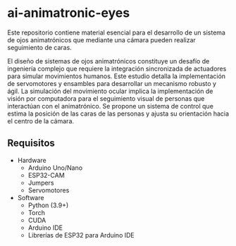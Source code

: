 # ai-animatronic-eyes
Este repositorio contiene material esencial para el desarrollo de un sistema de ojos animatrónicos que mediante una cámara pueden realizar seguimiento de caras.

El diseño de sistemas de ojos animatrónicos constituye un desafío de ingeniería complejo que requiere la integración sincronizada de actuadores para simular movimientos humanos. Este estudio detalla la implementación de servomotores y ensambles para desarrollar un mecanismo robusto y ágil. La simulación del movimiento ocular implica la implementación de visión por computadora para el seguimiento visual de personas que interactúan con el animatrónico. Se propone un sistema de control que estima la posición de las caras de las personas y ajusta su orientación hacia el centro de la cámara.
## Requisitos
* Hardware
  * Arduino Uno/Nano
  * ESP32-CAM
  * Jumpers
  * Servomotores
* Software
  * Python (3.9+)
  * Torch
  * CUDA
  * Arduino IDE
  * Librerías de ESP32 para Arduino IDE

